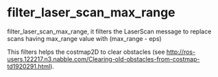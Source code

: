 # filter_laser_scan_max_range
filter_laser_scan_max_range, it filters the LaserScan message to replace scans having max_range value with (max_range - eps)

This filters helps the costmap2D to clear obstacles (see http://ros-users.122217.n3.nabble.com/Clearing-old-obstacles-from-costmap-td1920291.html).


